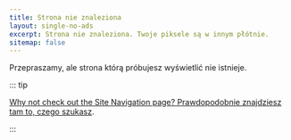 ```yaml
---
title: Strona nie znaleziona
layout: single-no-ads
excerpt: Strona nie znaleziona. Twoje piksele są w innym płótnie.
sitemap: false
---
```


Przepraszamy, ale strona którą próbujesz wyświetlić nie istnieje.

::: tip

[Why not check out the Site Navigation page? Prawdopodobnie znajdziesz tam to, czego szukasz](site-navigation).

:::
